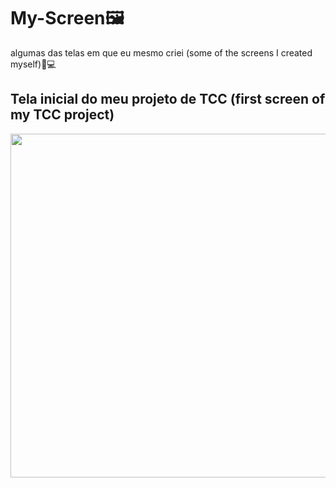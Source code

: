 # My-Screen🖼
algumas das telas em que eu mesmo criei (some of the screens I created myself)🎨💻

<div>
  <h2>Tela inicial do meu projeto de TCC (first screen of my TCC project)</h2>
  <img src="https://i.imgur.com/LqB2GN3.png" width="550px" />
</div>
